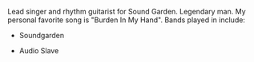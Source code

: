 Lead singer and rhythm guitarist for Sound Garden. Legendary man. My personal favorite song is "Burden In My Hand". Bands played in include:

- Soundgarden
- Audio Slave